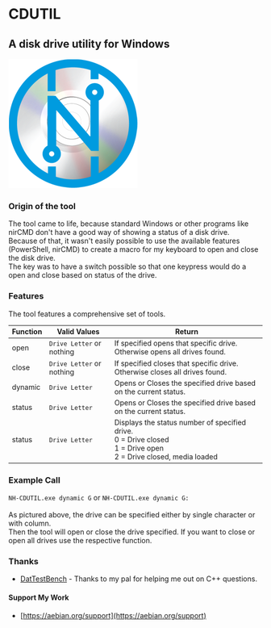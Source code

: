 # CDUTIL
## A disk drive utility for Windows

![CDUTIL LOGO](./media/nh-cdutil.png)

### Origin of the tool
The tool came to life, because standard Windows or other programs like nirCMD don't have a good way of showing a status of a disk drive. <br>
Because of that, it wasn't easily possible to use the available features (PowerShell, nirCMD) to create a macro for my keyboard to open and close the disk drive. <br>
The key was to have a switch possible so that one keypress would do a open and close based on status of the drive.  

### Features

The tool features a comprehensive set of tools. 

| **Function** | **Valid Values**          | **Return**                                                                                  |
|--------------|---------------------------|---------------------------------------------------------------------------------------------|
| open         | ``Drive Letter`` or nothing | If <Drive Letter> specified opens that specific drive.<br>  Otherwise opens all drives found.      
| close        | ``Drive Letter`` or nothing | If <Drive Letter> specified closes that specific drive.<br>  Otherwise closes all drives found.    
| dynamic      | ``Drive Letter``            | Opens or Closes the specified drive based on the current status.                            |   
| status       | ``Drive Letter``            | Opens or Closes the specified drive based on the current status.                            |   
| status       | ``Drive Letter``            | Displays the status number of specified drive.<br>0 = Drive closed<br>1 = Drive open<br>2 = Drive closed, media loaded 

### Example Call

``NH-CDUTIL.exe dynamic G`` or ``NH-CDUTIL.exe dynamic G:`` <br>
<br>
As pictured above, the drive can be specified either by single character or with column. <br>
Then the tool will open or close the drive specified. If you want to close or open all drives use the respective function. 

### Thanks
- [DatTestBench](https://github.com/DatTestBench) - Thanks to my pal for helping me out on C++ questions. 




#### Support My Work
- [https://aebian.org/support](https://aebian.org/support)
